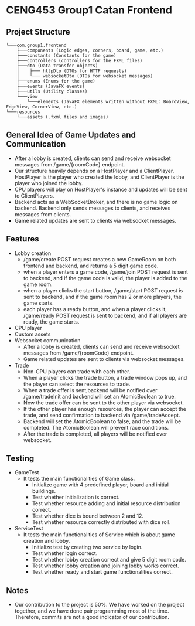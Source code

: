 # CENG453 Group1 Catan Frontend

## Project Structure
```
└───com.group1.frontend
    ├───components (Logic edges, corners, board, game, etc.)
    ├───constants (Constants for the game)
    ├───controllers (controllers for the FXML files)
    ├───dto (Data transfer objects)
    │    ├─── httpDto (DTOs for HTTP requests)
    │    └─── websocketDto (DTOs for websocket messages)
    ├───enums (Enums for the game)
    ├───events (JavaFX events)
    ├───utils (Utility classes)
    └───view 
        └───elements (JavaFX elements written without FXML: BoardView, EdgeView, CornerView, etc.)
└───resources
    └───assets (.fxml files and images)
```

## General Idea of Game Updates and Communication
- After a lobby is created, clients can send and receive websocket messages from /game/{roomCode} endpoint.
- Our structure heavily depends on a HostPlayer and a ClientPlayer. HostPlayer is the player who created the lobby, and ClientPlayer is the player who joined the lobby.
- CPU players will play on HostPlayer's instance and updates will be sent to ClientPlayers.
- Backend acts as a WebSocketBroker, and there is no game logic on backend. Backend only sends messages to clients, and receives messages from clients.
- Game related updates are sent to clients via websocket messages.


## Features
- Lobby creation
  - /game/create POST request creates a new GameRoom on both frontend and backend, and returns a 5 digit game code.
  - when a player enters a game code, /game/join POST request is sent to backend, and if the game code is valid, the player is added to the game room.
  - when a player clicks the start button, /game/start POST request is sent to backend, and if the game room has 2 or more players, the game starts.
  - each player has a ready button, and when a player clicks it, /game/ready POST request is sent to backend, and if all players are ready, the game starts.
- CPU player
- Custom assets
- Websocket communication
  - After a lobby is created, clients can send and receive websocket messages from /game/{roomCode} endpoint.
  - Game related updates are sent to clients via websocket messages.
- Trade
    - Non-CPU players can trade with each other.
    - When a player clicks the trade button, a trade window pops up, and the player can select the resources to trade.
    - When a trade offer is sent,backend will be notified over /game/tradeInit and backend will set an AtomicBoolean to true.
    - Now the trade offer can be sent to the other player via websocket.
    - If the other player has enough resources, the player can accept the trade, and send confirmation to backend via /game/tradeAccept.
    - Backend will set the AtomicBoolean to false, and the trade will be completed. The AtomicBoolean will prevent race conditions.
    - After the trade is completed, all players will be notified over websocket.

## Testing
- GameTest
    - It tests the main functionalities of Game class.
        - Initialize game with 4 predefined player, board and initial buildings.
        - Test whether initialization is correct.
        - Test whether resource adding and initial resource distribution correct.
        - Test whether dice is bound between 2 and 12.
        - Test whether resource correctly distributed with dice roll.
- ServiceTest
    - It tests the main functionalities of Service which is about game creation and lobby.
        - Initialize test by creating two service by login.
        - Test whether login correct.
        - Test whether lobby creation correct and give 5 digit room code.
        - Test whether lobby creation and joining lobby works correct.
        - Test whether ready and start game functionalities correct.

## Notes
- Our contribution to the project is 50%. We have worked on the project together, and we have done pair programming most of the time. Therefore, commits are not a good indicator of our contribution.
